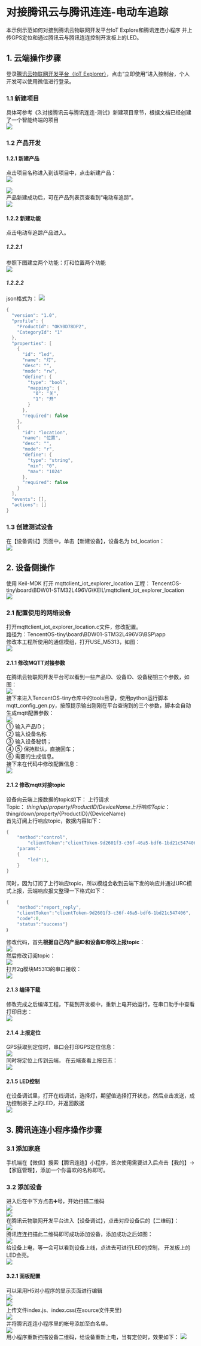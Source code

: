 # 对接腾讯云与腾讯连连-电动车追踪
本示例示范如何对接到腾讯云物联网开发平台IoT Explore和腾讯连连小程序
并上传GPS定位和通过腾讯云与腾讯连连控制开发板上的LED。
## 1. 云端操作步骤
登录[腾讯云物联网开发平台（IoT Explorer）](https://cloud.tencent.com/product/iotexplorer "腾讯云物联网开发平台（IoT Explorer）")，点击“立即使用”进入控制台，个人开发可以使用微信进行登录。
### 1.1 新建项目
具体可参考《3.对接腾讯云与腾讯连连-测试》新建项目章节，根据文档已经创建了一个智能终端的项目  
![](./image/elec01.png)  
### 1.2 产品开发
#### 1.2.1 新建产品
点击项目名称进入到该项目中，点击新建产品：  
![](./image/elec02.png)  

![](./image/elec03.png)  
产品新建成功后，可在产品列表页查看到“电动车追踪”。  
![](./image/elec04.png)  

#### 1.2.2 新建功能
点击电动车追踪产品进入。
##### 1.2.2.1 
参照下图建立两个功能：灯和位置两个功能  
![](./image/elec05.png)  

##### 1.2.2.2
json格式为：
![](./image/elec06.png)  
```c
{
  "version": "1.0",
  "profile": {
    "ProductId": "OKY0D78DP2",
    "CategoryId": "1"
  },
  "properties": [
    {
      "id": "led",
      "name": "灯",
      "desc": "",
      "mode": "rw",
      "define": {
        "type": "bool",
        "mapping": {
          "0": "关",
          "1": "开"
        }
      },
      "required": false
    },
    {
      "id": "location",
      "name": "位置",
      "desc": "",
      "mode": "r",
      "define": {
        "type": "string",
        "min": "0",
        "max": "1024"
      },
      "required": false
    }
  ],
  "events": [],
  "actions": []
}
```  
### 1.3 创建测试设备
在【设备调试】页面中，单击【新建设备】，设备名为 bd_location：  
![](./image/elec07.png)  

## 2. 设备侧操作
使用 Keil-MDK 打开 mqttclient_iot_explorer_location 工程：
TencentOS-tiny\board\BDW01-STM32L496VG\KEIL\mqttclient_iot_explorer_location  
![](./image/elec08.png)  
### 2.1 配置使用的网络设备
打开mqttclient_iot_explorer_location.c文件，修改配置。  
路径为：TencentOS-tiny\board\BDW01-STM32L496VG\BSP\app  
修改本工程所使用的通信模组，打开USE_M5313，如图：  
![](./image/elec09.png)  

#### 2.1.1 修改MQTT对接参数
在腾讯云物联网开发平台可以看到一些产品ID、设备ID、设备秘钥三个参数，如图：  
![](./image/elec10.png)  
接下来进入TencentOS-tiny仓库中的tools目录，使用python运行脚本mqtt_config_gen.py，按照提示输出刚刚在平台查询到的三个参数，脚本会自动生成mqtt配置参数：  
![](./image/elec11.png)  
① 输入产品ID；  
② 输入设备名称  
③ 输入设备秘钥；  
④ ⑤ 保持默认，直接回车；  
⑥ 需要的生成信息。  
接下来在代码中修改配置信息：  
![](./image/elec12.png)  
#### 2.1.2 修改mqtt对接topic
设备向云端上报数据的topic如下：
上行请求 Topic： $thing/up/property/{ProductID}/{DeviceName}
上行响应 Topic： $thing/down/property/{ProductID}/{DeviceName}  
首先订阅上行响应topic，数据内容如下：  
```c  
{
	"method":"control",
		"clientToken":"clientToken-9d2601f3-c36f-46a5-bdf6-1bd21c547406",
	"params":
	{
		"led":1,
	}
}
```  
同时，因为订阅了上行响应topic，所以模组会收到云端下发的响应并通过URC模式上报，云端响应报文整理一下格式如下：
```c  
{
	"method":"report_reply",
	"clientToken":"clientToken-9d2601f3-c36f-46a5-bdf6-1bd21c547406",
	"code":0,
	"status":"success"}
｝
```  
修改代码，首先**根据自己的产品ID和设备ID修改上报topic**：  
![](./image/elec13.png)  
然后修改订阅topic：  
![](./image/elec14.png)  
打开2g模块M5313的串口接收：  
![](./image/elec15.png)  
#### 2.1.3 编译下载
修改完成之后编译工程，下载到开发板中，重新上电开始运行，在串口助手中查看打印日志：  
![](./image/elec16.png)  
#### 2.1.4 上报定位
GPS获取到定位时，串口会打印GPS定位信息：  
![](./image/elec17.png)  
同时将定位上传到云端，
在云端查看上报日志：  
![](./image/elec18.png)  
#### 2.1.5 LED控制
在设备调试里，打开在线调试，选择灯，期望值选择打开状态，然后点击发送，成功控制板子上的LED，并返回数据  
![](./image/elec19.png)  

## 3. 腾讯连连小程序操作步骤
### 3.1 添加家庭
手机端在【微信】搜索【腾讯连连】小程序，首次使用需要进入后点击【我的】->【家庭管理】，添加一个你喜欢的名称即可。  
### 3.2 添加设备
进入后在中下方点击➕号，开始扫描二维码  
![](./image/elec20.png)  
![](./image/elec21.png)  
在腾讯云物联网开发平台进入【设备调试】，点击对应设备后的【二维码】：  
![](./image/elec22.png)  
腾讯连连扫描此二维码即可成功添加设备，添加成功之后如图：  
![](./image/elec23.png)  
给设备上电，等一会可以看到设备上线，点进去可进行LED的控制，
开发板上的LED会亮。  
![](./image/elec24.png)  
#### 3.2.1 面板配置
可以采用H5对小程序的显示页面进行编辑  
![](./image/elec25.png)  
![](./image/elec26.png)  
上传文件index.js、index.css(在source文件夹里)  
![](./image/elec27.png)  
并将腾讯连连小程序里的帐号添加至白名单。  
![](./image/elec28.png)  
用小程序重新扫描设备二维码，给设备重新上电，当有定位时，效果如下： 
![](./image/elec29.png)  

